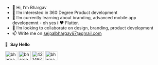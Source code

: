 - 👋 Hi, I’m Bhargav
- 👀 I’m interested in 360 Degree Product development
- 🌱 I’m currently learning about branding, advanced mobile app developemnt - oh yes i ❤️ Flutter.
- 💞️ I’m looking to collaborate on design, branding, product development
- 📫 Write me on sejpalbhargav67@gmail.com




🔗 &nbsp;**Say Hello**
<p align="left">
<a href="https://twitter.com/bhargavsejpal" target="blank"><img align="center" src="https://raw.githubusercontent.com/rahuldkjain/github-profile-readme-generator/master/src/images/icons/Social/twitter.svg" alt="bhargavsejpal" height="30" width="40" /></a>
<a href="https://www.linkedin.com/in/bhargav-sejpal" target="blank"><img align="center" src="https://raw.githubusercontent.com/rahuldkjain/github-profile-readme-generator/master/src/images/icons/Social/linked-in-alt.svg" alt="bhargavsejpal" height="30" width="40" /></a>
<a href="https://stackoverflow.com/users/8478178/bhargav-sejpal" target="blank"><img align="center" src="https://raw.githubusercontent.com/rahuldkjain/github-profile-readme-generator/master/src/images/icons/Social/stack-overflow.svg" alt="4214976" height="30" width="40" /></a>
<a href="https://www.instagram.com/bhargav_sejpal/" target="blank"><img align="center" src="https://raw.githubusercontent.com/rahuldkjain/github-profile-readme-generator/master/src/images/icons/Social/instagram.svg" alt="bhargavsejpal" height="30" width="40" /></a>


<!---
bhargav6744/bhargav6744 is a ✨ special ✨ repository because its `README.md` (this file) appears on your GitHub profile.
You can click the Preview link to take a look at your changes.
--->
